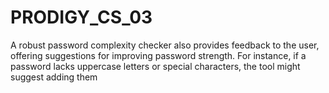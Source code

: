 # PRODIGY_CS_03
A robust password complexity checker also provides feedback to the user, offering suggestions for improving password strength. For instance, if a password lacks uppercase letters or special characters, the tool might suggest adding them

